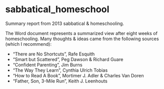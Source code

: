 # sabbatical_homeschool
Summary report from 2013 sabbatical &amp; homeschooling.

The Word document represents a summarized view after eight weeks of homeschooling.  Many thoughts & ideas came from the following sources (which I recommend):

- “There are No Shortcuts”, Rafe Esquith
- “Smart but Scattered”, Peg Dawson & Richard Guare
- “Confident Parenting”, Jim Burns
- “The Way They Learn”, Cynthia Ulrich Tobias
- “How to Read A Book”, Mortimer J. Adler & Charles Van Doren
- “Father, Son, 3-Mile Run”, Keith J. Leenhouts
